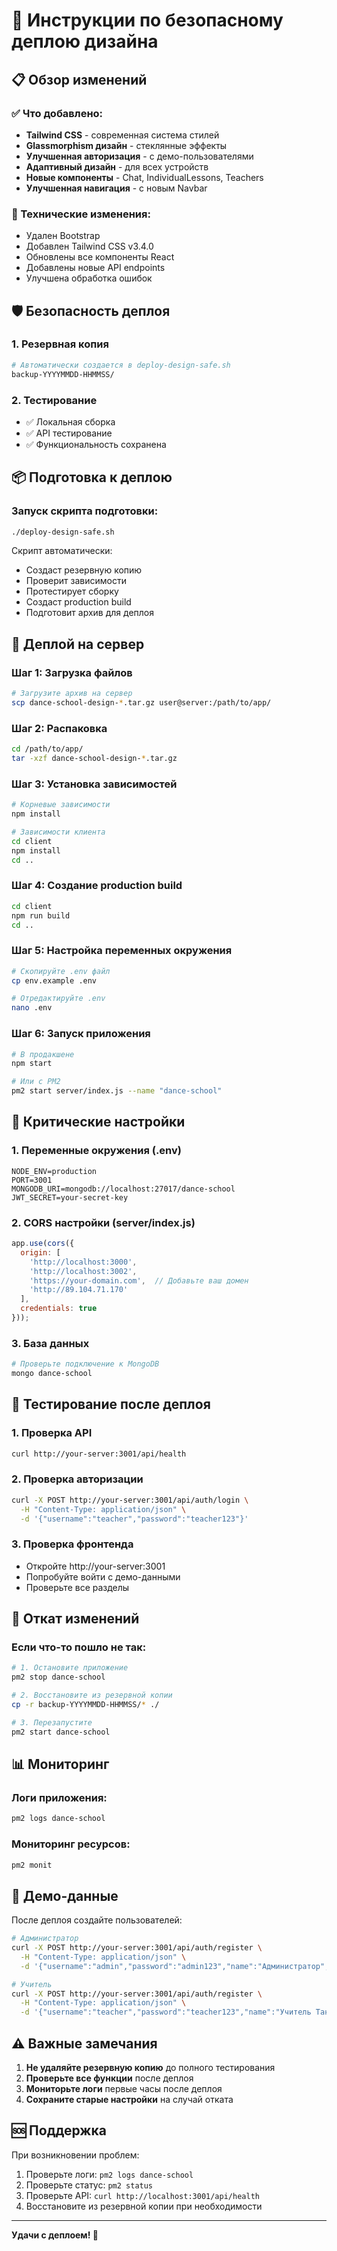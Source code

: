 # 🚀 Инструкции по безопасному деплою дизайна

## 📋 Обзор изменений

### ✅ Что добавлено:
- **Tailwind CSS** - современная система стилей
- **Glassmorphism дизайн** - стеклянные эффекты
- **Улучшенная авторизация** - с демо-пользователями
- **Адаптивный дизайн** - для всех устройств
- **Новые компоненты** - Chat, IndividualLessons, Teachers
- **Улучшенная навигация** - с новым Navbar

### 🔧 Технические изменения:
- Удален Bootstrap
- Добавлен Tailwind CSS v3.4.0
- Обновлены все компоненты React
- Добавлены новые API endpoints
- Улучшена обработка ошибок

## 🛡️ Безопасность деплоя

### 1. Резервная копия
```bash
# Автоматически создается в deploy-design-safe.sh
backup-YYYYMMDD-HHMMSS/
```

### 2. Тестирование
- ✅ Локальная сборка
- ✅ API тестирование
- ✅ Функциональность сохранена

## 📦 Подготовка к деплою

### Запуск скрипта подготовки:
```bash
./deploy-design-safe.sh
```

Скрипт автоматически:
- Создаст резервную копию
- Проверит зависимости
- Протестирует сборку
- Создаст production build
- Подготовит архив для деплоя

## 🚀 Деплой на сервер

### Шаг 1: Загрузка файлов
```bash
# Загрузите архив на сервер
scp dance-school-design-*.tar.gz user@server:/path/to/app/
```

### Шаг 2: Распаковка
```bash
cd /path/to/app/
tar -xzf dance-school-design-*.tar.gz
```

### Шаг 3: Установка зависимостей
```bash
# Корневые зависимости
npm install

# Зависимости клиента
cd client
npm install
cd ..
```

### Шаг 4: Создание production build
```bash
cd client
npm run build
cd ..
```

### Шаг 5: Настройка переменных окружения
```bash
# Скопируйте .env файл
cp env.example .env

# Отредактируйте .env
nano .env
```

### Шаг 6: Запуск приложения
```bash
# В продакшене
npm start

# Или с PM2
pm2 start server/index.js --name "dance-school"
```

## 🔧 Критические настройки

### 1. Переменные окружения (.env)
```env
NODE_ENV=production
PORT=3001
MONGODB_URI=mongodb://localhost:27017/dance-school
JWT_SECRET=your-secret-key
```

### 2. CORS настройки (server/index.js)
```javascript
app.use(cors({
  origin: [
    'http://localhost:3000',
    'http://localhost:3002',
    'https://your-domain.com',  // Добавьте ваш домен
    'http://89.104.71.170'
  ],
  credentials: true
}));
```

### 3. База данных
```bash
# Проверьте подключение к MongoDB
mongo dance-school
```

## 🧪 Тестирование после деплоя

### 1. Проверка API
```bash
curl http://your-server:3001/api/health
```

### 2. Проверка авторизации
```bash
curl -X POST http://your-server:3001/api/auth/login \
  -H "Content-Type: application/json" \
  -d '{"username":"teacher","password":"teacher123"}'
```

### 3. Проверка фронтенда
- Откройте http://your-server:3001
- Попробуйте войти с демо-данными
- Проверьте все разделы

## 🔄 Откат изменений

### Если что-то пошло не так:
```bash
# 1. Остановите приложение
pm2 stop dance-school

# 2. Восстановите из резервной копии
cp -r backup-YYYYMMDD-HHMMSS/* ./

# 3. Перезапустите
pm2 start dance-school
```

## 📊 Мониторинг

### Логи приложения:
```bash
pm2 logs dance-school
```

### Мониторинг ресурсов:
```bash
pm2 monit
```

## 🎯 Демо-данные

После деплоя создайте пользователей:
```bash
# Администратор
curl -X POST http://your-server:3001/api/auth/register \
  -H "Content-Type: application/json" \
  -d '{"username":"admin","password":"admin123","name":"Администратор","role":"admin"}'

# Учитель
curl -X POST http://your-server:3001/api/auth/register \
  -H "Content-Type: application/json" \
  -d '{"username":"teacher","password":"teacher123","name":"Учитель Танцев","role":"teacher"}'
```

## ⚠️ Важные замечания

1. **Не удаляйте резервную копию** до полного тестирования
2. **Проверьте все функции** после деплоя
3. **Мониторьте логи** первые часы после деплоя
4. **Сохраните старые настройки** на случай отката

## 🆘 Поддержка

При возникновении проблем:
1. Проверьте логи: `pm2 logs dance-school`
2. Проверьте статус: `pm2 status`
3. Проверьте API: `curl http://localhost:3001/api/health`
4. Восстановите из резервной копии при необходимости

---

**Удачи с деплоем! 🚀** 
